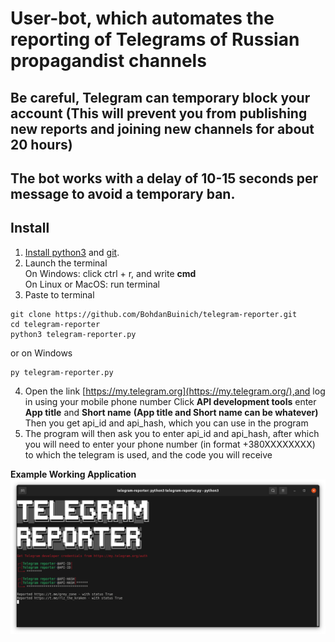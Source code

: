 # User-bot, which automates the reporting of Telegrams of Russian propagandist channels

## Be careful, Telegram can temporary block your account (This will prevent you from publishing new reports and joining new channels for about 20 hours)

## The bot works with a delay of 10-15 seconds per message to avoid a temporary ban.

## Install 
1. [Install python3](https://www.python.org/) and [git](https://git-scm.com/downloads).
2. Launch the terminal
<br>On Windows: click ctrl + r, and write **cmd**
<br>On Linux or MacOS: run terminal
3. Paste to terminal
```
git clone https://github.com/BohdanBuinich/telegram-reporter.git
cd telegram-reporter
python3 telegram-reporter.py
```
or on Windows
```
py telegram-reporter.py
```

4. Open the link [https://my.telegram.org](https://my.telegram.org/),and log in using your mobile phone number
Click **API development tools** enter **App title** and **Short name** **(App title and Short name can be whatever)**
<br>Then you get api_id and api_hash, which you can use in the program
5. The program will then ask you to enter api_id and api_hash, after which you will need to enter your phone number (in format +380XXXXXXXX) to which the telegram is used, and the code you will receive

**Example Working Application**
![Alt text](Screenshot.png?raw=true)